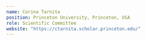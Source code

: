 ```yaml
---
name: Corina Tarnita
position: Princeton University, Princeton, USA
role: Scientific Committee
website: "https://ctarnita.scholar.princeton.edu/"
---
```

